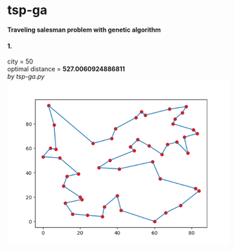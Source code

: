 # tsp-ga
**Traveling salesman problem with genetic algorithm**

#### 1.  
  city = 50  
  optimal distance = **527.0060924886811**   
  *by tsp-ga.py*  
  ![image](https://github.com/wildlywasp/tsp/blob/master/GA/figure/city50.527.0060924886811.png)
